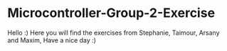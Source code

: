 # Microcontroller-Group-2-Exercise
Hello :)
Here you will find the exercises from
Stephanie,
Taimour,
Arsany
and Maxim,
Have a nice day :)
